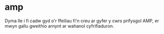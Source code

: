 # amp

Dyma lle i fi cadw gyd o'r ffeiliau fi'n creu ar gyfer y cwrs prifysgol AMP, er mwyn gallu gweithio arnynt ar wahanol cyfrifiaduron.
